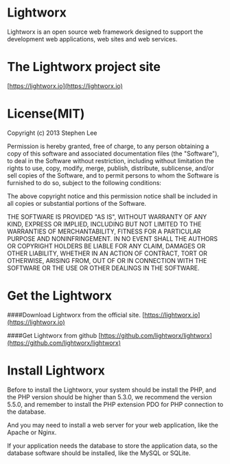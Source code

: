 Lightworx
===
Lightworx is an open source web framework designed to support the development web applications, web sites and web services.

The Lightworx project site
===
[https://lightworx.io](https://lightworx.io)

License(MIT)
===

Copyright (c) 2013 Stephen Lee

Permission is hereby granted, free of charge, to any person obtaining a copy of this software and associated documentation files (the "Software"), to deal in the Software without restriction, including without limitation the rights to use, copy, modify, merge, publish, distribute, sublicense, and/or sell copies of the Software, and to permit persons to whom the Software is furnished to do so, subject to the following conditions:

The above copyright notice and this permission notice shall be included in all copies or substantial portions of the Software.

THE SOFTWARE IS PROVIDED "AS IS", WITHOUT WARRANTY OF ANY KIND, EXPRESS OR IMPLIED, INCLUDING BUT NOT LIMITED TO THE WARRANTIES OF MERCHANTABILITY, FITNESS FOR A PARTICULAR PURPOSE AND NONINFRINGEMENT. IN NO EVENT SHALL THE AUTHORS OR COPYRIGHT HOLDERS BE LIABLE FOR ANY CLAIM, DAMAGES OR OTHER LIABILITY, WHETHER IN AN ACTION OF CONTRACT, TORT OR OTHERWISE, ARISING FROM, OUT OF OR IN CONNECTION WITH THE SOFTWARE OR THE USE OR OTHER DEALINGS IN THE SOFTWARE.


Get the Lightworx
===

####Download Lightworx from the official site.
[https://lightworx.io](https://lightworx.io)

####Get Lightworx from github
[https://github.com/lightworx/lightworx](https://github.com/lightworx/lightworx)



Install Lightworx
===

Before to install the Lightworx, your system should be install the PHP, and the PHP version should be higher than 5.3.0, we recommend the version 5.5.0, and remember to install the PHP extension PDO for PHP connection to the database.

And you may need to install a web server for your web application, like the Apache or Nginx.

If your application needs the database to store the application data, so the database software should be installed, like the MySQL or SQLite.

